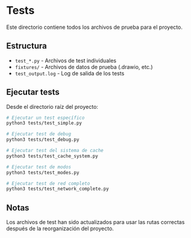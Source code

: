 # Tests

Este directorio contiene todos los archivos de prueba para el proyecto.

## Estructura

- `test_*.py` - Archivos de test individuales
- `fixtures/` - Archivos de datos de prueba (.drawio, etc.)
- `test_output.log` - Log de salida de los tests

## Ejecutar tests

Desde el directorio raíz del proyecto:

```bash
# Ejecutar un test específico
python3 tests/test_simple.py

# Ejecutar test de debug
python3 tests/test_debug.py

# Ejecutar test del sistema de cache
python3 tests/test_cache_system.py

# Ejecutar test de modos
python3 tests/test_modes.py

# Ejecutar test de red completo
python3 tests/test_network_complete.py
```

## Notas

Los archivos de test han sido actualizados para usar las rutas correctas después de la reorganización del proyecto.
